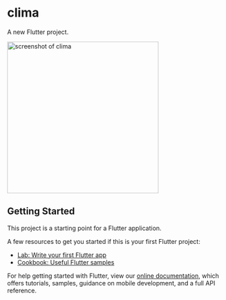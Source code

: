# clima

A new Flutter project.

<img src="https://user-images.githubusercontent.com/87140247/155204143-d4136bd1-bcff-4bc7-b28f-a36c1e21229b.jpeg" width="350" alt="screenshot of clima">

## Getting Started

This project is a starting point for a Flutter application.

A few resources to get you started if this is your first Flutter project:

- [Lab: Write your first Flutter app](https://flutter.dev/docs/get-started/codelab)
- [Cookbook: Useful Flutter samples](https://flutter.dev/docs/cookbook)

For help getting started with Flutter, view our
[online documentation](https://flutter.dev/docs), which offers tutorials,
samples, guidance on mobile development, and a full API reference.
